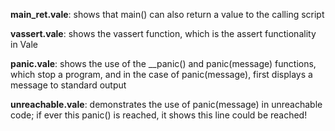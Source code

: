 **main_ret.vale**: shows that main() can also return a value to the calling script

**vassert.vale**: shows the vassert function, which is the assert functionality in Vale

**panic.vale**: shows the use of the __panic() and panic(message) functions, which stop a program, and in the case of panic(message), first displays a message to standard output

**unreachable.vale**: demonstrates the use of panic(message) in unreachable code; if ever this panic() is reached, it shows this line could be reached!